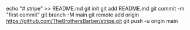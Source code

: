 echo "# stripe" >> README.md
git init
git add README.md
git commit -m "first commit"
git branch -M main
git remote add origin https://github.com/TheBrothersBarber/stripe.git
git push -u origin main

